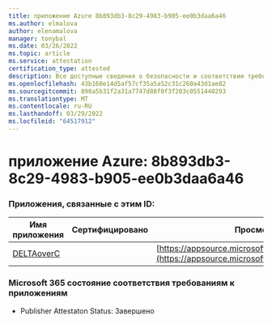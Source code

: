 ```yaml
---
title: приложение Azure 8b893db3-8c29-4983-b905-ee0b3daa6a46
ms.author: elmalova
author: elenamalova
manager: tonybal
ms.date: 03/26/2022
ms.topic: article
ms.service: attestation
certification_type: attested
description: Все доступные сведения о безопасности и соответствии требованиям для 8b893db3-8c29-4983-b905-ee0b3daa6a46.
ms.openlocfilehash: 43b160e14d5af57cf35a5a52c31c260a43d1ae82
ms.sourcegitcommit: 890a5b31f2a31a7747d88f0f3f203c0551440293
ms.translationtype: MT
ms.contentlocale: ru-RU
ms.lasthandoff: 03/29/2022
ms.locfileid: "64517912"
---
```

# <a name="azure-app-id-8b893db3-8c29-4983-b905-ee0b3daa6a46"></a>приложение Azure: 8b893db3-8c29-4983-b905-ee0b3daa6a46


### <a name="apps-associated-with-this-id"></a>Приложения, связанные с этим ID:
| **Имя приложения** | **Сертифицировано** | **Просмотр в AppSource** |
|--------------|---------------|-----------------------|
| [DELTAoverC](../forward/WA200003286.md) |  | [https://appsource.microsoft.com/product/office/WA200003286](https://appsource.microsoft.com/product/office/WA200003286) |

### <a name="microsoft-365-app-compliance-status"></a>Microsoft 365 состояние соответствия требованиям к приложениям
- Publisher Attestaton Status: Завершено
